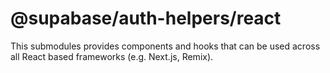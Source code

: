 # @supabase/auth-helpers/react

This submodules provides components and hooks that can be used across all React based frameworks (e.g. Next.js, Remix).
